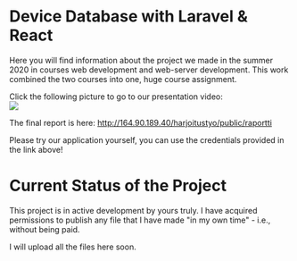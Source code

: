 # Device Database with Laravel & React
Here you will find information about the project we made in the summer 2020 in courses web development and web-server development. This work combined the two courses into one, huge course assignment.

Click the following picture to go to our presentation video:<br/>
[![](http://img.youtube.com/vi/FTuJoErPsvg/0.jpg)](http://www.youtube.com/watch?v=FTuJoErPsvg "Laitetietokanta esitelmä")

The final report is here: http://164.90.189.40/harjoitustyo/public/raportti

Please try our application yourself, you can use the credentials provided in the link above!
  
# Current Status of the Project
This project is in active development by yours truly. I have acquired permissions to publish any file that I have made "in my own time" - i.e., without being paid.

I will upload all the files here soon.
